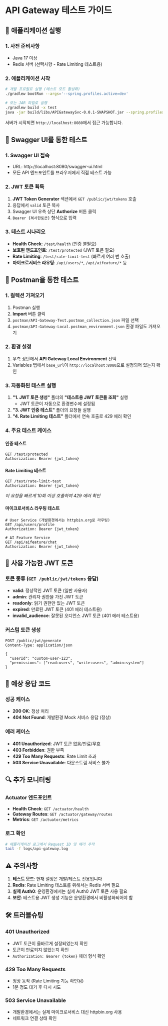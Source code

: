 # API Gateway 테스트 가이드

## 🚀 애플리케이션 실행

### 1. 사전 준비사항
- Java 17 이상
- Redis 서버 (선택사항 - Rate Limiting 테스트용)

### 2. 애플리케이션 시작
```bash
# 개발 프로필로 실행 (테스트 모드 활성화)
./gradlew bootRun --args='--spring.profiles.active=dev'

# 또는 JAR 파일로 실행
./gradlew build -x test
java -jar build/libs/APIGatewaySvc-0.0.1-SNAPSHOT.jar --spring.profiles.active=dev
```

서버가 시작되면 `http://localhost:8080`에서 접근 가능합니다.

## 📖 Swagger UI를 통한 테스트

### 1. Swagger UI 접속
- URL: http://localhost:8080/swagger-ui.html
- 모든 API 엔드포인트를 브라우저에서 직접 테스트 가능

### 2. JWT 토큰 획득
1. **JWT Token Generator** 섹션에서 `GET /public/jwt/tokens` 호출
2. 응답에서 `valid` 토큰 복사
3. Swagger UI 우측 상단 **Authorize** 버튼 클릭
4. `Bearer {복사한토큰}` 형식으로 입력

### 3. 테스트 시나리오
- **Health Check**: `/test/health` (인증 불필요)
- **보호된 엔드포인트**: `/test/protected` (JWT 토큰 필요)
- **Rate Limiting**: `/test/rate-limit-test` (빠르게 여러 번 호출)
- **마이크로서비스 라우팅**: `/api/users/*`, `/api/aifeature/*` 등

## 📮 Postman을 통한 테스트

### 1. 컬렉션 가져오기
1. Postman 실행
2. **Import** 버튼 클릭
3. `postman/API-Gateway-Test.postman_collection.json` 파일 선택
4. `postman/API-Gateway-Local.postman_environment.json` 환경 파일도 가져오기

### 2. 환경 설정
1. 우측 상단에서 **API Gateway Local Environment** 선택
2. Variables 탭에서 `base_url`이 `http://localhost:8080`으로 설정되어 있는지 확인

### 3. 자동화된 테스트 실행
1. **"1. JWT 토큰 생성"** 폴더의 **"테스트용 JWT 토큰들 조회"** 실행
   - JWT 토큰이 자동으로 환경변수에 설정됨
2. **"3. JWT 인증 테스트"** 폴더의 요청들 실행
3. **"4. Rate Limiting 테스트"** 폴더에서 연속 호출로 429 에러 확인

### 4. 주요 테스트 케이스

#### 인증 테스트
```http
GET /test/protected
Authorization: Bearer {jwt_token}
```

#### Rate Limiting 테스트
```http
GET /test/rate-limit-test
Authorization: Bearer {jwt_token}
```
*이 요청을 빠르게 10회 이상 호출하여 429 에러 확인*

#### 마이크로서비스 라우팅 테스트
```http
# User Service (개발환경에서는 httpbin.org로 라우팅)
GET /api/users/profile
Authorization: Bearer {jwt_token}

# AI Feature Service  
GET /api/aifeature/chat
Authorization: Bearer {jwt_token}
```

## 🔧 사용 가능한 JWT 토큰

### 토큰 종류 (`GET /public/jwt/tokens` 응답)
- **valid**: 정상적인 JWT 토큰 (일반 사용자)
- **admin**: 관리자 권한을 가진 JWT 토큰  
- **readonly**: 읽기 권한만 있는 JWT 토큰
- **expired**: 만료된 JWT 토큰 (401 에러 테스트용)
- **invalid_audience**: 잘못된 오디언스 JWT 토큰 (401 에러 테스트용)

### 커스텀 토큰 생성
```http
POST /public/jwt/generate
Content-Type: application/json

{
  "userId": "custom-user-123",
  "permissions": ["read:users", "write:users", "admin:system"]
}
```

## 🚨 예상 응답 코드

### 성공 케이스
- **200 OK**: 정상 처리
- **404 Not Found**: 개발환경 Mock 서비스 응답 (정상)

### 에러 케이스
- **401 Unauthorized**: JWT 토큰 없음/만료/무효
- **403 Forbidden**: 권한 부족
- **429 Too Many Requests**: Rate Limit 초과
- **503 Service Unavailable**: 다운스트림 서비스 불가

## 🔍 추가 모니터링

### Actuator 엔드포인트
- **Health Check**: `GET /actuator/health`
- **Gateway Routes**: `GET /actuator/gateway/routes`
- **Metrics**: `GET /actuator/metrics`

### 로그 확인
```bash
# 애플리케이션 로그에서 Request ID 및 에러 추적
tail -f logs/api-gateway.log
```

## ⚠️ 주의사항

1. **테스트 모드**: 현재 설정은 개발/테스트 전용입니다
2. **Redis**: Rate Limiting 테스트를 위해서는 Redis 서버 필요
3. **실제 Auth0**: 운영환경에서는 실제 Auth0 JWT 토큰 사용 필요
4. **보안**: 테스트용 JWT 생성 기능은 운영환경에서 비활성화되어야 함

## 🛠️ 트러블슈팅

### 401 Unauthorized
- JWT 토큰이 올바르게 설정되었는지 확인
- 토큰이 만료되지 않았는지 확인
- `Authorization: Bearer {token}` 헤더 형식 확인

### 429 Too Many Requests  
- 정상 동작 (Rate Limiting 기능 확인됨)
- 1분 정도 대기 후 다시 시도

### 503 Service Unavailable
- 개발환경에서는 실제 마이크로서비스 대신 httpbin.org 사용
- 네트워크 연결 상태 확인
